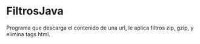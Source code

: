# FiltrosJava
Programa que descarga el contenido de una url, le aplica filtros zip, gzip, y elimina tags html.
